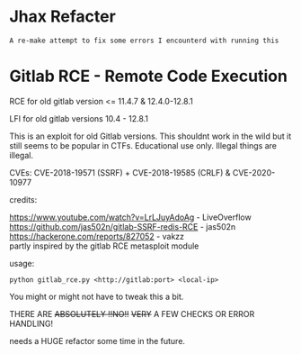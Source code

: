 # Jhax Refacter
    A re-make attempt to fix some errors I encounterd with running this

# Gitlab RCE - Remote Code Execution
RCE for old gitlab version &lt;= 11.4.7 & 12.4.0-12.8.1

LFI for old gitlab versions 10.4 - 12.8.1

This is an exploit for old Gitlab versions. This shouldnt work in the wild but it still seems to be popular in CTFs. 
Educational use only. Illegal things are illegal.

CVEs: CVE-2018-19571 (SSRF) + CVE-2018-19585 (CRLF) & CVE-2020-10977

credits: 

  https://www.youtube.com/watch?v=LrLJuyAdoAg - LiveOverflow  
  https://github.com/jas502n/gitlab-SSRF-redis-RCE - jas502n  
  https://hackerone.com/reports/827052 - vakzz  
  partly inspired by the gitlab RCE metasploit module
  
usage:

  `python gitlab_rce.py <http://gitlab:port> <local-ip>`
  
  You might or might not have to tweak this a bit.

THERE ARE ~~ABSOLUTELY !!NO!!~~ ~~VERY~~ A FEW CHECKS OR ERROR HANDLING! 

needs a HUGE refactor some time in the future.
